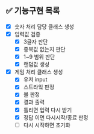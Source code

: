 ## ✅ 기능구현 목록

- [x] 숫자 처리 담당 클래스 생성
- [x] 입력값 검증
    - [x] 3글자 판단
    - [x] 중복값 없는지 판단
    - [x] 1~9 범위 판단
    - [x] 랜덤값 생성
- [x] 게임 처리 클래스 생성
    - [x] 유저 input
    - [x] 스트라잌 판정
    - [x] 볼 판정
    - [x] 결과 출력
    - [x] 틀리면 입력 다시 받기
    - [x] 정답 이면 다시시작/종료 판정
    - [ ] 다시 시작하면 초기화